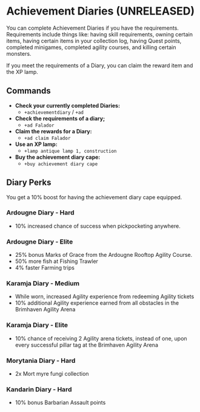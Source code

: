 # Achievement Diaries \(UNRELEASED\)

You can complete Achievement Diaries if you have the requirements. Requirements include things like: having skill requirements, owning certain items, having certain items in your collection log, having Quest points, completed minigames, completed agility courses, and killing certain monsters.

If you meet the requirements of a Diary, you can claim the reward item and the XP lamp.

## Commands

* **Check your currently completed Diaries:**
  * `+achievementdiary` / `+ad`
* **Check the requirements of a diary;**
  * `+ad Falador`
* **Claim the rewards for a Diary:**
  * `+ad claim Falador`
* **Use an XP lamp:**
  * `+lamp antique lamp 1, construction`
* **Buy the achievement diary cape:**
  * `+buy achievement diary cape`

## Diary Perks

You get a 10% boost for having the achievement diary cape equipped.

### Ardougne Diary - Hard

* 10% increased chance of success when pickpocketing anywhere.

### Ardougne Diary - Elite

* 25% bonus Marks of Grace from the Ardougne Rooftop Agility Course.
* 50% more fish at Fishing Trawler
* 4% faster Farming trips

### Karamja Diary - Medium

* While worn, increased Agility experience from redeeming Agility tickets
* 10% additional Agility experience earned from all obstacles in the Brimhaven Agility Arena

### Karamja Diary - Elite

* 10% chance of receiving 2 Agility arena tickets, instead of one, upon every successful pillar tag at the Brimhaven Agility Arena

### Morytania Diary - Hard

* 2x Mort myre fungi collection

### Kandarin Diary - Hard

* 10% bonus Barbarian Assault points


